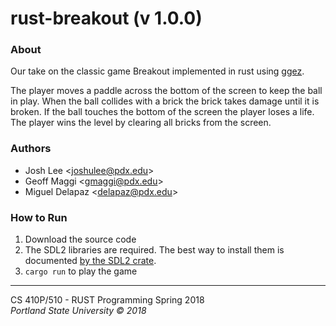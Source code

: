 # rust-breakout (v 1.0.0)
### About
Our take on the classic game Breakout implemented in rust using [ggez](https://github.com/ggez/ggez).

The player moves a paddle across the bottom of the screen to keep the ball in play. When the ball collides with a brick the brick takes damage until it is broken. If the ball touches the bottom of the screen the player loses a life. The player wins the level by clearing all bricks from the screen.

### Authors
* Josh Lee <<joshulee@pdx.edu>>
* Geoff Maggi <<gmaggi@pdx.edu>>
* Miguel Delapaz <<delapaz@pdx.edu>>

### How to Run
1. Download the source code
2. The SDL2 libraries are required.  The best way to install them is documented [by the SDL2 crate](https://github.com/AngryLawyer/rust-sdl2#user-content-requirements).
3. `cargo run` to play the game
---------------------------------------

CS 410P/510 - RUST Programming Spring 2018  
*Portland State University © 2018*
